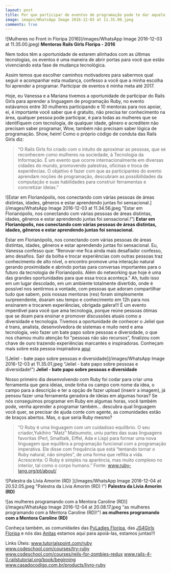 ```yaml
---
layout: post
title: Por que participar de eventos de programação pode te dar aquele empurrãozinho?
image: images/WhatsApp Image 2016-12-03 at 11.35.00.jpeg
comments: true
---
```


![Mulheres no Front in Floripa 2016](/images/WhatsApp Image 2016-12-03 at 11.35.00.jpeg)
**Mentoras Rails Girls Floripa - 2016**

Nem todos têm a oportunidade de estarem alinhados com as últimas tecnologias, os eventos é uma maneira de abrir portas para você que estão vivenciando esta fase de mudança tecnológica. 

Assim temos que escolher caminhos motivadores para sabermos qual seguir e acompanhar esta mudança, confesso a você que a minha escolha foi aprender a programar. Participar de eventos é minha meta até 2017.

<!--resumo-->


Hoje, eu Vanessa e a Mariana tivemos a oportunidade de participar do Rails Girls para aprender a linguagem de programação Ruby, no evento estávamos entre 30 mulheres participando e 10 mentoras para nos apoiar, ei, é importante você saber que é gratuito, não precisa ter conhecimento na área, qualquer pessoa pode participar, é para todas as mulheres que se identifiquem com tecnologia, de qualquer idade, gênero e acreditem não precisam saber programar, Wow, também não precisam saber lógica de programação. Show, heim!
Como o próprio código de conduta  das Rails Girls diz:


> “O Rails Girls foi criado com o intuito de aproximar as pessoas, que se reconhecem como mulheres na sociedade, à Tecnologia da Informação. É um evento que ocorre internacionalmente em diversas cidades do mundo, promovendo palestras, oficinas e troca de experiências. O objetivo é fazer com que as participantes do evento aprendam noções de programação, descubram as possibilidades da computação e suas habilidades para construir ferramentas e concretizar ideias.”

![Estar em Florianópolis, nos conectando com várias pessoas de áreas distintas, idades, gêneros e estar aprendendo juntas foi sensacional.](/images/WhatsApp Image 2016-12-03 at 11.34.56.jpeg "Estar em Florianópolis, nos conectando com várias pessoas de áreas distintas, idades, gêneros e estar aprendendo juntas foi sensacional.!")
**Estar em Florianópolis, nos conectando com várias pessoas de áreas distintas, idades, gêneros e estar aprendendo juntas foi sensacional.**

Estar em Florianópolis, nos conectando com várias pessoas de áreas distintas, idades, gêneros e estar aprendendo juntas foi sensacional. Eu, Vanessa confesso que: “Renovar-me fica ainda mais desafiador confesso, amo desafios. Sair da bolha e trocar experiências com outras pessoas traz conhecimento de alto nível, o encontro promove uma interação natural gerando proximidade e abrindo portas para conversas importantes para o futuro da tecnologia de Florianópolis. Além do networking que hoje é uma das grandes oportunidades para que essa troca aconteça.”
Ah, tudo isso em um lugar descolado, em um ambiente totalmente divertido, onde é possível nos sentirmos a vontade, com pessoas que adoram compartilhar tudo que sabem, pois nossas mentoras (res) foram simplesmente surpreendente, doaram seu tempo e conhecimento em 12h para nos ensinarem e trocarem experiências, obrigada galera!!!
É um evento imperdível para você que ama tecnologia, porque reúne pessoas ótimas que se doam para ensinar e promover discussões atuais como a diversidade e tecnologia. Tivemos a oportunidade de conhecer o Jeliel que é trans, analista, desenvolvedora de sistemas e muito nerd e ama tecnologia, veio fazer um bate papo sobre pessoas e diversidade, o que nos chamou muito atenção foi “pessoas não são recursos”, finalizou com chave de ouro trazendo experiências marcantes e inspiradoras. Conheçam mais sobre esta pessoa inspiradora [aqui](http://www.jeliel.esy.es/)

![Jeliel - bate papo sobre pessoas e diversidade](/images/WhatsApp Image 2016-12-03 at 11.35.01.jpeg "Jeliel - bate papo sobre pessoas e diversidade!")
**Jeliel - bate papo sobre pessoas e diversidade**

Nosso primeiro dia desenvolvendo com Ruby foi codar para criar uma ferramenta que gera ideias, onde tinha os campo com nome da idea, o campo para a descrição e ter a opção de fazer upload (inserir a imagem), já pensou fazer uma ferramenta geradora de ideias em algumas horas? 
Se nós conseguimos programar em Ruby em algumas horas, você também pode, venha aprender a programar também... descubra qual linguagem você quer, se precisar de ajuda conte com agente, as comunidades estão de braços abertos.
Mas, o que seria Ruby mesmo?


> “O Ruby é uma linguagem com um cuidadoso equilíbrio. O seu criador,Yukihiro “Matz” Matsumoto, uniu partes das suas linguagens favoritas (Perl, Smalltalk, Eiffel, Ada e Lisp) para formar uma nova linguagem que equilibra a programação funcional com a programação imperativa. Ele disse com frequência que está “tentando tornar o Ruby natural, não simples”, de uma forma que reflita a vida. Acrescenta: O Ruby é simples na aparência, mas muito complexo no interior, tal como o corpo humano.” Fonte: www.ruby-lang.org/pt/about/

![Palestra da Lívia Amorim (RD) ](/images/WhatsApp Image 2016-12-04 at 20.52.05.jpeg "Palestra da Lívia Amorim (RD) !")
**Palestra da Lívia Amorim (RD)**

![as mulheres programando com a Mentora Caroline (RD)](/images/WhatsApp Image 2016-12-04 at 20.08.17.jpeg "as mulheres programando com a Mentora Caroline (RD)!")
**as mulheres programando com a Mentora Caroline (RD)**


Conheça também, as comunidades das [PyLadies Floripa](https://www.facebook.com/pyladiesfloripa/), das [JS4Girls Floripa](https://www.facebook.com/JS4Girls.Brasil.Florianopolis/) e nós das [Anitas](https://www.facebook.com/AnitasFloripa/) estamos aqui para apoiá-las, estamos juntas!!!


Links Úteis:
www.tutorialspoint.com/ruby
www.codeschool.com/courses/try-ruby
www.codeschool.com/courses/reils-for-zombies-redux
www.rails-4-0.railstutorial.org/book/beginning
www.casadocodigo.com.br/products/livro-ruby

